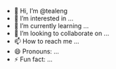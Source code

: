 - 👋 Hi, I’m @tealeng
- 👀 I’m interested in ...
- 🌱 I’m currently learning ...
- 💞️ I’m looking to collaborate on ...
- 📫 How to reach me ...
- 😄 Pronouns: ...
- ⚡ Fun fact: ...

<!---
tealeng/tealeng is a ✨ special ✨ repository because its `README.md` (this file) appears on your GitHub profile.
You can click the Preview link to take a look at your changes.
--->
